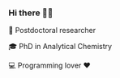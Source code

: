 ### Hi there 👋😊

🔎 Postdoctoral researcher

🎓 PhD in Analytical Chemistry

💻 Programming lover ❤️

<!--
**jussararoque/jussararoque** is a ✨ _special_ ✨ repository because its `README.md` (this file) appears on your GitHub profile.

Here are some ideas to get you started:

  Postdoctoral researcher.
- 🌱 I’m currently learning ...
- 👯 I’m looking to collaborate on ...
- 🤔 I’m looking for help with ...
- 💬 Ask me about ...
- 📫 How to reach me: ...
- 😄 Pronouns: ...
- ⚡ Fun fact: ...
-->
